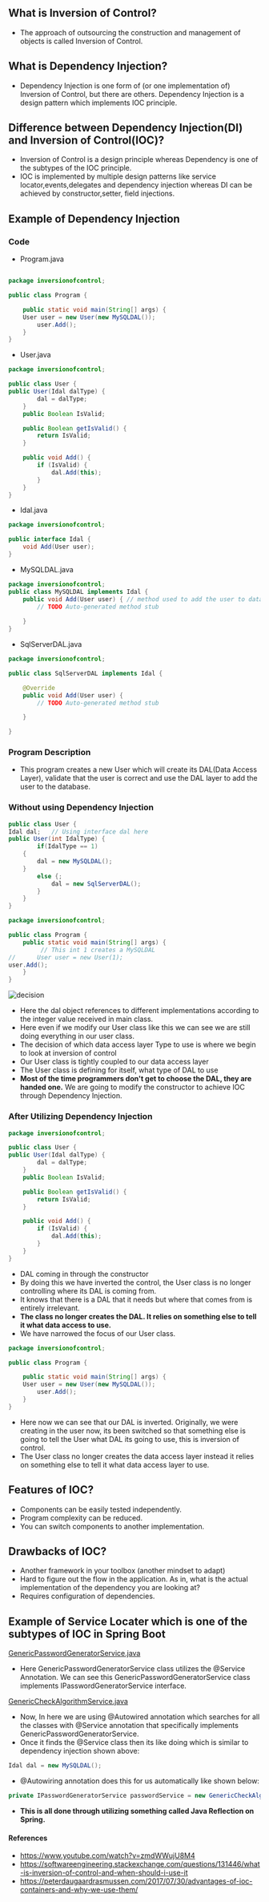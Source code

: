 ## What is Inversion of Control?
- The approach of outsourcing the construction and management of objects is called Inversion of Control.

## What is Dependency Injection?
- Dependency Injection is one form of (or one implementation of) Inversion of Control, but there are others. Dependency Injection is a design pattern which implements IOC principle.

## Difference between Dependency Injection(DI) and Inversion of Control(IOC)?
- Inversion of Control is a design principle whereas Dependency is one of the subtypes of the IOC principle.
- IOC is implemented by multiple design patterns like service locator,events,delegates and dependency injection whereas DI can be achieved by constructor,setter, field injections.

## Example of Dependency Injection

### Code
- Program.java

```java

package inversionofcontrol;

public class Program {

	public static void main(String[] args) {
	User user = new User(new MySQLDAL());
		user.Add();
	}
}
```

- User.java

```java
package inversionofcontrol;

public class User {
public User(Idal dalType) {
		dal = dalType;
	}
	public Boolean IsValid;

	public Boolean getIsValid() {
		return IsValid;
	}

	public void Add() { 
		if (IsValid) {
			dal.Add(this);
		}
	}
}
```

- Idal.java

```java
package inversionofcontrol;

public interface Idal {
	void Add(User user);
}
```

- MySQLDAL.java

```java
package inversionofcontrol;
public class MySQLDAL implements Idal {
	public void Add(User user) { // method used to add the user to database.
		// TODO Auto-generated method stub
		
	}
}
```

- SqlServerDAL.java

``` java
package inversionofcontrol;

public class SqlServerDAL implements Idal {

	@Override
	public void Add(User user) {
		// TODO Auto-generated method stub

	}

}
```

### Program Description
- This program creates a new User which will create its DAL(Data Access Layer), validate that the user is correct and use the DAL layer to add the user to the database.

### Without using Dependency Injection

```java
public class User {
Idal dal; 	// Using interface dal here
public User(int IdalType) { 
		if(IdalType == 1)
	{
		dal = new MySQLDAL();
	}
		else {;
			dal = new SqlServerDAL();
		}
	}
}
```

```java
package inversionofcontrol;

public class Program {
	public static void main(String[] args) {
		 // This int 1 creates a MySQLDAL
//		User user = new User(1);
user.Add();
	}
}
```

![decision](decision.png)

- Here the dal object references to different implementations according to the integer value received in main class.
- Here even if we modify our User class like this we can see we are still doing everything in our user class.
- The decision of which data access layer Type to use is where we begin to look at inversion of control
- Our User class is tightly coupled to our data access layer
- The User class is defining for itself, what type of DAL to use
- **Most of the time programmers don't get to choose the DAL, they are handed one.**
We are going to modify the constructor to achieve IOC through Dependency Injection.

### After Utilizing Dependency Injection

```java
package inversionofcontrol;

public class User {
public User(Idal dalType) {
		dal = dalType;
	}
	public Boolean IsValid;

	public Boolean getIsValid() {
		return IsValid;
	}

	public void Add() { 
		if (IsValid) {
			dal.Add(this);
		}
	}
}
```

- DAL coming in through the constructor
- By doing this we have inverted the control, the User class is no longer controlling where its DAL is coming from.
- It knows that there is a DAL that it needs but where that comes from is entirely irrelevant.
- **The class no longer creates the DAL. It relies on something else to tell it what data access to use.**
- We have narrowed the focus of our User class.

```java
package inversionofcontrol;

public class Program {

	public static void main(String[] args) {
	User user = new User(new MySQLDAL());
		user.Add();
	}
}
```

- Here now we can see that our DAL is inverted. Originally, we were creating in the user now, its been switched so that something else is going to tell the User what DAL its going to use, this is inversion of control.
- The User class no longer creates the data access layer instead it relies on something else to tell it what data access layer to use.

## Features of IOC?

- Components can be easily tested independently.
- Program complexity can be reduced.
- You can switch components to another implementation.

## Drawbacks of IOC?

- Another framework in your toolbox (another mindset to adapt)
- Hard to figure out the flow in the application. As in, what is the actual implementation of the dependency you are looking at?
- Requires configuration of dependencies.

## Example of Service Locater which is one of the subtypes of IOC in Spring Boot

[GenericPasswordGeneratorService.java](https://github.com/WilcyWilson/PasswordGenerator-WebApp/blob/starting_up_1/src/main/java/com/noob/coder/PasswordGenerator/service/GenericPasswordGeneratorService.java)

- Here GenericPasswordGeneratorService class utilizes the @Service Annotation. We can see this GenericPasswordGeneratorService class implements IPasswordGeneratorService interface.

[GenericCheckAlgorithmService.java](https://github.com/WilcyWilson/PasswordGenerator-WebApp/blob/starting_up_1/src/main/java/com/noob/coder/PasswordGenerator/service/GenericCheckAlgorithmService.java)

- Now, In here we are using @Autowired annotation which searches for all the classes with @Service annotation that specifically implements GenericPasswordGeneratorService.
- Once it finds the @Service class then its like doing which is similar to dependency injection shown above:

```java
Idal dal = new MySQLDAL();
```

- @Autowiring annotation does this for us automatically like shown below:

```java
private IPasswordGeneratorService passwordService = new GenericCheckAlgorithmService();
```

- **This is all done through utilizing something called Java Reflection on Spring.**

#### References

- https://www.youtube.com/watch?v=zmdWWujU8M4
- https://softwareengineering.stackexchange.com/questions/131446/what-is-inversion-of-control-and-when-should-i-use-it
- https://peterdaugaardrasmussen.com/2017/07/30/advantages-of-ioc-containers-and-why-we-use-them/










